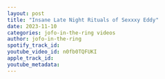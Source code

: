 ```yaml
---
layout: post
title: "Insane Late Night Rituals of Sexxxy Eddy"
date: 2023-11-10
categories: jofo-in-the-ring videos
author: jofo-in-the-ring
spotify_track_id: 
youtube_video_id: n0fb0TQFUKI
apple_track_id: 
youtube_metadata: 
---
```

